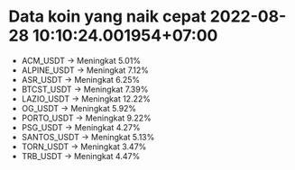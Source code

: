 # Data koin yang naik cepat 2022-08-28 10:10:24.001954+07:00

* ACM_USDT -> Meningkat 5.01%
* ALPINE_USDT -> Meningkat 7.12%
* ASR_USDT -> Meningkat 6.25%
* BTCST_USDT -> Meningkat 7.39%
* LAZIO_USDT -> Meningkat 12.22%
* OG_USDT -> Meningkat 5.92%
* PORTO_USDT -> Meningkat 9.22%
* PSG_USDT -> Meningkat 4.27%
* SANTOS_USDT -> Meningkat 5.13%
* TORN_USDT -> Meningkat 3.47%
* TRB_USDT -> Meningkat 4.47%
